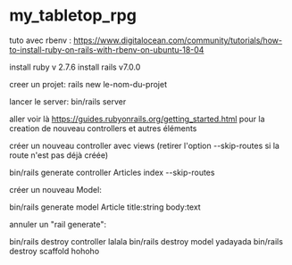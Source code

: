 # my_tabletop_rpg

tuto avec rbenv :
https://www.digitalocean.com/community/tutorials/how-to-install-ruby-on-rails-with-rbenv-on-ubuntu-18-04

install ruby v 2.7.6
install rails v7.0.0

creer un projet:
rails new le-nom-du-projet

lancer le server:
bin/rails server

aller voir là https://guides.rubyonrails.org/getting_started.html
pour la creation de nouveau controllers et autres éléments


créer un nouveau controller avec views (retirer l'option --skip-routes si la route n'est pas déjà créée)

bin/rails generate controller Articles index --skip-routes

créer un nouveau Model: 

bin/rails generate model Article title:string body:text


annuler un "rail generate": 

bin/rails destroy controller lalala
bin/rails destroy model yadayada
bin/rails destroy scaffold hohoho

